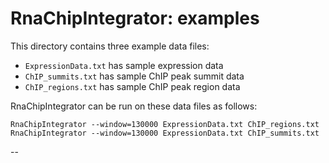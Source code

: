 RnaChipIntegrator: examples
===========================

This directory contains three example data files:

 * `ExpressionData.txt` has sample expression data
 * `ChIP_summits.txt` has sample ChIP peak summit data
 * `ChIP_regions.txt` has sample ChIP peak region data

RnaChipIntegrator can be run on these data files as follows:

    RnaChipIntegrator --window=130000 ExpressionData.txt ChIP_regions.txt
    RnaChipIntegrator --window=130000 ExpressionData.txt ChIP_summits.txt

--